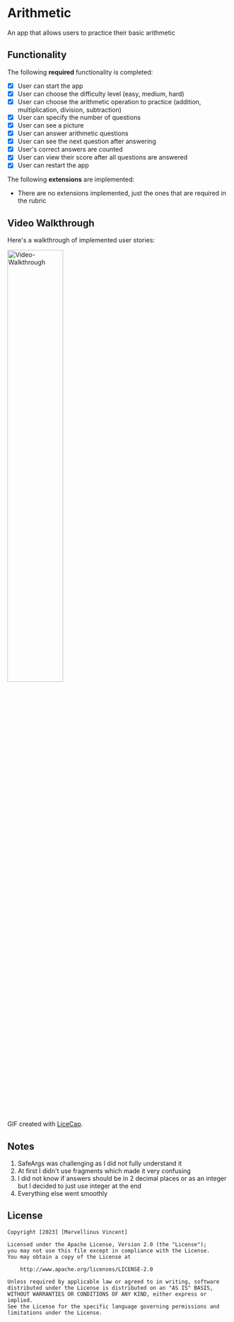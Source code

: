# Arithmetic

An app that allows users to practice their basic arithmetic

## Functionality 

The following **required** functionality is completed:

* [x] User can start the app
* [x] User can choose the difficulty level (easy, medium, hard)
* [x] User can choose the arithmetic operation to practice (addition, multiplication, division, subtraction)
* [x] User can specify the number of questions
* [x] User can see a picture
* [x] User can answer arithmetic questions
* [x] User can see the next question after answering
* [x] User's correct answers are counted
* [x] User can view their score after all questions are answered
* [x] User can restart the app

The following **extensions** are implemented:

* There are no extensions implemented, just the ones that are required in the rubric 

## Video Walkthrough

Here's a walkthrough of implemented user stories:

<img src='Video-Walkthrough.gif' title='Video-Walkthrough' width='50%' alt='Video-Walkthrough' />

GIF created with [LiceCap](http://www.cockos.com/licecap/).

## Notes

1. SafeArgs was challenging as I did not fully understand it
2. At first I didn't use fragments which made it very confusing
3. I did not know if answers should be in 2 decimal places or as an integer but I decided to just use integer at the end
4. Everything else went smoothly

## License

    Copyright [2023] [Marvellinus Vincent]

    Licensed under the Apache License, Version 2.0 (the "License");
    you may not use this file except in compliance with the License.
    You may obtain a copy of the License at

        http://www.apache.org/licenses/LICENSE-2.0

    Unless required by applicable law or agreed to in writing, software
    distributed under the License is distributed on an "AS IS" BASIS,
    WITHOUT WARRANTIES OR CONDITIONS OF ANY KIND, either express or implied.
    See the License for the specific language governing permissions and
    limitations under the License.
